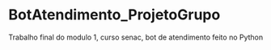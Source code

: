 # BotAtendimento_ProjetoGrupo
Trabalho final do modulo 1, curso senac, bot de atendimento feito no Python
